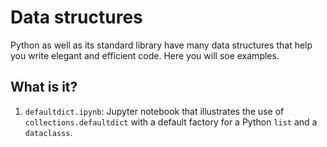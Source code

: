 # Data structures

Python as well as its standard library have many data structures that help you
write elegant and efficient code.  Here you will soe examples.


## What is it?

1. `defaultdict.ipynb`: Jupyter notebook that illustrates the use of
   `collections.defaultdict` with a default factory for a Python `list` and
   a `dataclasss`.

